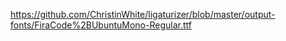 https://github.com/ChristinWhite/ligaturizer/blob/master/output-fonts/FiraCode%2BUbuntuMono-Regular.ttf